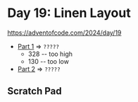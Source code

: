 # Day 19: Linen Layout
https://adventofcode.com/2024/day/19

* [Part 1](./puzzle1.py) => `?????`
  * 328 -- too high
  * 130 -- too low
* [Part 2](./puzzle2.py) => `?????`

## Scratch Pad
